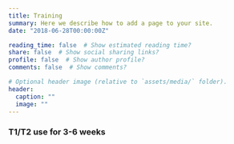 ```yaml
---
title: Training
summary: Here we describe how to add a page to your site.
date: "2018-06-28T00:00:00Z"

reading_time: false  # Show estimated reading time?
share: false  # Show social sharing links?
profile: false  # Show author profile?
comments: false  # Show comments?

# Optional header image (relative to `assets/media/` folder).
header:
  caption: ""
  image: ""
---
```


<h3> T1/T2 use for 3-6 weeks </h3>

<p id ="legT1"></p><p id="legPos"></p><p id="tem1"></p><p id="tem2"></p><p id="tem3"></p><p id="tem4"></p>

<p id="pushT1"></p><p id="pushGrip"></p><p id="tem1a"></p><p id="tem2a"></p><p id="tem3a"></p><p id="tem4a"></p>

<p id="pullT1"></p><p id="legStance"></p><p id="tem1b"></p><p id="tem2b"></p><p id="tem3b"></p><p id="tem4b"></p>

<script language="JavaScript">




function legT1() {
    var legT1 = [
"FSQ",
"BSQ"
];
return legT1[Math.floor((Math.random() * 1.99))];
}

function pushT1() {
    var pushT1 = [
"OHP",
"Snatch",
"BP"
];
return pushT1[Math.floor((Math.random() * 2.99))];
}

function pullT1() {
    var pullT1 = [
"clean",
"DL"
];
return pullT1[Math.floor((Math.random() * 1.99))];
}

function legPos() {
    var legPos = [
"low",
"medium",
"high"
];
return legPos[Math.floor((Math.random() * 2.99))];
}

function pushGrip() {
    var pushGrip = [
"close",
"medium",
"wide"
];
return pushGrip[Math.floor((Math.random() * 2.99))];
}

function legStance() {
    var legStance = [
"narrow",
"normal",
"wide"
];
return legStance[Math.floor((Math.random() * 2.99))];
}

function tem1() {
    var tem1 = [
"0",
"0",
"0",
"0",
"0",
"1",
"2",
"3",
"4",
"5"
];
return tem1[Math.floor((Math.random() * 9.99))];
}

function tem2() {
    var tem2 = [
"0",
"0",
"0",
"0",
"0",
"1",
"2",
"3",
"4",
"5"
];
return tem2[Math.floor((Math.random() * 9.99))];
}

function tem3() {
    var tem3 = [
"0",
"0",
"0",
"0",
"0",
"1",
"2",
"3",
"4",
"5"
];
return tem3[Math.floor((Math.random() * 9.99))];
}

function tem4() {
    var tem4 = [
"0",
"0",
"0",
"0",
"0",
"1",
"2",
"3",
"4",
"5"
];
return tem4[Math.floor((Math.random() * 9.99))];
}

function tem1a() {
    var tem1a = [
"0",
"0",
"0",
"0",
"0",
"1",
"2",
"3",
"4",
"5"
];
return tem1a[Math.floor((Math.random() * 9.99))];
}

function tem2a() {
    var tem2a = [
"0",
"0",
"0",
"0",
"0",
"1",
"2",
"3",
"4",
"5"
];
return tem2a[Math.floor((Math.random() * 9.99))];
}

function tem3a() {
    var tem3a = [
"0",
"0",
"0",
"0",
"0",
"1",
"2",
"3",
"4",
"5"
];
return tem3a[Math.floor((Math.random() * 9.99))];
}

function tem4a() {
    var tem4a = [
"0",
"0",
"0",
"0",
"0",
"1",
"2",
"3",
"4",
"5"
];
return tem4a[Math.floor((Math.random() * 9.99))];
}

function tem1b() {
    var tem1b = [
"0",
"0",
"0",
"0",
"0",
"1",
"2",
"3",
"4",
"5"
];
return tem1b[Math.floor((Math.random() * 9.99))];
}

function tem2b() {
    var tem2b = [
"0",
"0",
"0",
"0",
"0",
"1",
"2",
"3",
"4",
"5"
];
return tem2b[Math.floor((Math.random() * 9.99))];
}

function tem3b() {
    var tem3b = [
"0",
"0",
"0",
"0",
"0",
"1",
"2",
"3",
"4",
"5"
];
return tem3b[Math.floor((Math.random() * 9.99))];
}

function tem4b() {
    var tem4b = [
"0",
"0",
"0",
"0",
"0",
"1",
"2",
"3",
"4",
"5"
];
return tem4b[Math.floor((Math.random() * 9.99))];
}

document.getElementById("legT1").innerHTML = legT1();
document.getElementById("pushT1").innerHTML = pushT1();
document.getElementById("pullT1").innerHTML = pullT1();
document.getElementById("legPos").innerHTML = legPos();
document.getElementById("pushGrip").innerHTML = pushGrip();
document.getElementById("legStance").innerHTML = legStance();

document.getElementById("tem1").innerHTML = tem1();
document.getElementById("tem2").innerHTML = tem2();
document.getElementById("tem3").innerHTML = tem3();
document.getElementById("tem4").innerHTML = tem4();
document.getElementById("tem1a").innerHTML = tem1a();
document.getElementById("tem2a").innerHTML = tem2a();
document.getElementById("tem3a").innerHTML = tem3a();
document.getElementById("tem4a").innerHTML = tem4a();
document.getElementById("tem1b").innerHTML = tem1b();
document.getElementById("tem2b").innerHTML = tem2b();
document.getElementById("tem3b").innerHTML = tem3b();
document.getElementById("tem4b").innerHTML = tem4b();

</script>